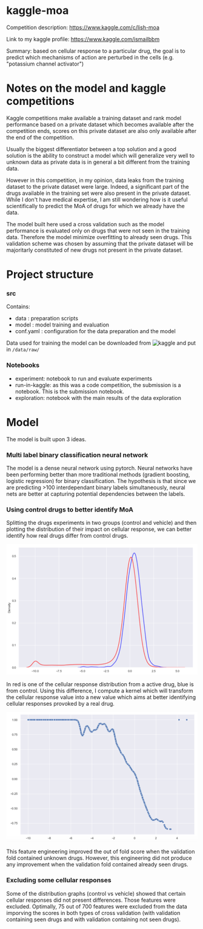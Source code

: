 # kaggle-moa

Competition description: https://www.kaggle.com/c/lish-moa

Link to my kaggle profile: https://www.kaggle.com/ismailbbm

Summary: based on cellular response to a particular drug, the goal is to predict which mechanisms of action are perturbed in the cells (e.g. "potassium channel activator")

# Notes on the model and kaggle competitions

Kaggle competitions make available a training dataset and rank model performance based on a private dataset which becomes available after the competition ends, scores on this private dataset are also only available after the end of the competition.

Usually the biggest differentiator between a top solution and a good solution is the ability to construct a model which will generalize very well to unknown data as private data is in general a bit different from the training data.

However in this competition, in my opinion, data leaks from the training dataset to the private dataset were large. Indeed, a significant part of the drugs available in the training set were also present in the private dataset. While I don't have medical expertise, I am still wondering how is it useful scientifically to predict the MoA of drugs for which we already have the data.

The model built here used a cross validation such as the model performance is evaluated only on drugs that were not seen in the training data. Therefore the model minimize overfitting to already seen drugs. This validation scheme was chosen by assuming that the private dataset will be majoritarly constituted of new drugs not present in the private dataset.

# Project structure

### src

Contains:
* data : preparation scripts
* model : model training and evaluation
* conf.yaml : configuration for the data preparation and the model

Data used for training the model can be downloaded from ![kaggle](https://www.kaggle.com/c/lish-moa/data) and put in `/data/raw/`

### Notebooks

* experiment: notebook to run and evaluate experiments
* run-in-kaggle: as this was a code competition, the submission is a notebook. This is the submission notebook.
* exploration: notebook with the main results of the data exploration


# Model

The model is built upon 3 ideas.

### Multi label binary classification neural network
The model is a dense neural network using pytorch. Neural networks have been performing better than more traditional methods (gradient boosting, logistic regression) for binary classification. The hypothesis is that since we are predicting >100 interdependant binary labels simultaneously, neural nets are better at capturing potential dependencies between the labels.

### Using control drugs to better identify MoA
Splitting the drugs experiments in two groups (control and vehicle) and then plotting the distribution of their impact on cellular response, we can better identify how real drugs differ from control drugs.

![kde.png](https://github.com/ismailbbm/kaggle-moa-2020/blob/master/images/kde.png)

In red is one of the cellular response distribution from a active drug, blue is from control.
Using this difference, I compute a kernel which will transform the cellular response value into a new value which aims at better identifying cellular responses provoked by a real drug.

![kde_feature.png](https://github.com/ismailbbm/kaggle-moa-2020/blob/master/images/kde_feature.png)

This feature engineering improved the out of fold score when the validation fold contained unknown drugs. However, this engineering did not produce any improvement when the validation fold contained already seen drugs.


### Excluding some cellular responses

Some of the distribution graphs (control vs vehicle) showed that certain cellular responses did not present differences. Those features were excluded. Optimally, 75 out of 700 features were excluded from the data imporving the scores in both types of cross validation (with validation containing seen drugs and with validation containing not seen drugs).
